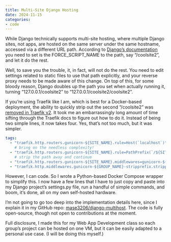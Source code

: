 ```yaml
---
title: Multi-Site Django Hosting
date: 2024-11-15
categories:
- code
---
```


While Django technically supports multi-site hosting, where multiple Django sites, not apps, are hosted on the same server under the same hostname, accessed via a different URL path. According to [Django’s documentation](https://docs.djangoproject.com/en/5.1/ref/settings/#force-script-name) you need to set is the FORCE_SCRIPT_NAME to the path, say “/coolsite2”, and let it do the rest.

Well, to save you the trouble, it, in fact, will not do the rest. You need to edit settings related to static files to use that path explicitly, and your reverse proxy needs to be made aware of this change. On top of this, for some bloody reason, Django doubles up the path you set when actually running it, turning “127.0.0.1/coolsite2” to “127.0.0.1/coolsite2/coolsite2”.

If you’re using Traefik like I am, which is best for a Docker-based deployment, the ability to quickly strip out the second “/coolsite2” was [removed in Traefik v2](https://doc.traefik.io/traefik/v2.11/migration/v1-to-v2/#strip-and-rewrite-path-prefixes). It took me an embarrassingly long amount of time sifting through the Traefik docs to figure out how to do it. Instead of being two simple lines, it now takes four. Yes, that’s not too much, but it was simpler.

```yaml
tags:
  - "traefik.http.routers.gunicorn-${SITE_NAME}.rule=Host(`localhost`)"
    # bring on the needless complexity!
  - "traefik.http.routers.gunicorn-${SITE_NAME}.rule=PathPrefix(`/${SITE_NAME}`)"
    # strip the path away and continue
  - "traefik.http.routers.gunicorn-${SITE_NAME}.middlewares=gunicorn-${SITE_NAME}-stripprefix"
  - "traefik.http.middlewares.gunicorn-${GROUP_NAME}-stripprefix.stripprefix.prefixes=/${SITE_NAME}"
```
However, I can code. So I wrote a Python-based Docker Compose wrapper to simplify this. I now have a few lines that I have to just copy and paste into my Django project’s settings.py file, run a handful of simple commands, and boom, it’s done, all on my own self-hosted hardware.

I’m not going to go too deep into the implementation details here, since I explain it in my GitHub repo: [mase3206/django-multihost](https://github.com/Mase3206/django-multihost). The code is fully open-source, though not open to contributions at the moment.

Full disclosure, I made this for my Web App Development class so each group’s project can be hosted on one VM, but it can be easily adapted to a personal use case. (I will be doing this myself.)
